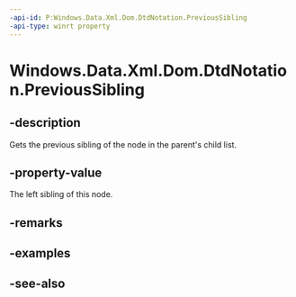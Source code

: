 ```yaml
---
-api-id: P:Windows.Data.Xml.Dom.DtdNotation.PreviousSibling
-api-type: winrt property
---
```


<!-- Property syntax
public Windows.Data.Xml.Dom.IXmlNode PreviousSibling { get; }
-->

# Windows.Data.Xml.Dom.DtdNotation.PreviousSibling

## -description
Gets the previous sibling of the node in the parent's child list.

## -property-value
The left sibling of this node.

## -remarks

## -examples

## -see-also
